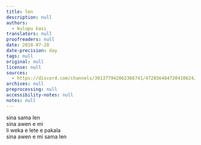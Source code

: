 ```yaml
---
title: len
description: null
authors:
  - kulupu kasi
translators: null
proofreaders: null
date: 2018-07-28
date-precision: day
tags: null
original: null
license: null
sources:
  - https://discord.com/channels/301377942062366741/472856484720410624/472856713003925505
archives: null
preprocessing: null
accessibility-notes: null
notes: null
---
```


sina sama len  \
sina awen e mi  \
li weka e lete e pakala  \
sina awen e mi sama len

